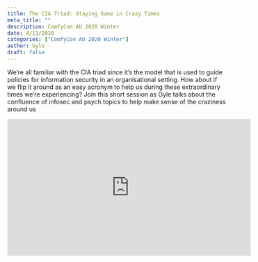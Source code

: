 ```yaml
---
title: The CIA Triad: Staying Sane in Crazy Times
meta_title: ""
description: ComfyCon AU 2020 Winter
date: 4/11/2020
categories: ["ComfyCon AU 2020 Winter"]
author: Gyle
draft: false
---
```

We’re all familiar with the CIA triad since it’s the model that is used to guide policies for information security in an organisational setting. How about if we flip it around as an easy acronym to help us during these extraordinary times we’re experiencing? Join this short session as Gyle talks about the confluence of infosec and psych topics to help make sense of the craziness around us

<iframe width="560" height="315" src="https://www.youtube.com/embed/r_SVCj1VKfA?si=s-Xqbevax8VWHnpH" title="YouTube video player" frameborder="0" allow="accelerometer; autoplay; clipboard-write; encrypted-media; gyroscope; picture-in-picture; web-share" allowfullscreen></iframe>